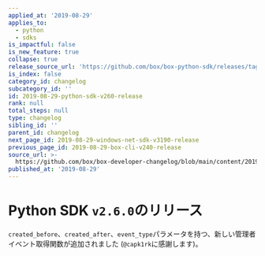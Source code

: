 ```yaml
---
applied_at: '2019-08-29'
applies_to:
  - python
  - sdks
is_impactful: false
is_new_feature: true
collapse: true
release_source_url: 'https://github.com/box/box-python-sdk/releases/tag/v2.6.0'
is_index: false
category_id: changelog
subcategory_id: ''
id: 2019-08-29-python-sdk-v260-release
rank: null
total_steps: null
type: changelog
sibling_id: ''
parent_id: changelog
next_page_id: 2019-08-29-windows-net-sdk-v3190-release
previous_page_id: 2019-08-29-box-cli-v240-release
source_url: >-
  https://github.com/box/box-developer-changelog/blob/main/content/2019/08-29-python-sdk-v260-release.md
published_at: '2019-08-29'
---
```

# Python SDK `v2.6.0`のリリース

`created_before`、`created_after`、`event_type`パラメータを持つ、新しい管理者イベント取得関数が追加されました (`@capk1rk`に感謝します)。
